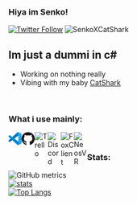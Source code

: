### Hiya im Senko!

[![Twitter Follow](https://img.shields.io/twitter/follow/SenkoPur?color=purple&label=Follow%20me%20%40SenkoPur&style=plastic)](https://twitter.com/intent/follow?original_referer=https%3A%2F%2Fgithub.com%2FItsSenko&screen_name=SenkoPur)
![SenkoXCatShark](https://i.imgur.com/UCfinC1.png)
## Im just a dummi in c#

- Working on nothing really
- Vibing with my baby [CatShark][Cat]
<br />

### What i use mainly:

<img align="left" alt="Visual Studio Code" width="26px" src="https://raw.githubusercontent.com/github/explore/80688e429a7d4ef2fca1e82350fe8e3517d3494d/topics/visual-studio-code/visual-studio-code.png" />
<img align="left" alt="GitHub" width="26px" src="https://raw.githubusercontent.com/github/explore/78df643247d429f6cc873026c0622819ad797942/topics/github/github.png" />
<img align="left" alt="Trello" width="26px" src="https://cdn.icon-icons.com/icons2/2429/PNG/512/trello_logo_icon_147221.png" />
<img align="left" alt="Discord" width="26px" src="https://i.imgur.com/HZPjIHi.png" />
<img align="left" alt="FoxClient" width="26px" src="https://i.imgur.com/GZdgywM.png" />
<img align="left" alt="NeosVR" width="26px" src="https://i.imgur.com/oB5Qv2I.png" />
<br />

### Stats:

![GitHub metrics](https://metrics.lecoq.io/ItsSenko)<br />
[![stats](https://github-readme-stats.vercel.app/api?username=ItsSenko&theme=dark&show_icons=true)](https://github.com/ItsSenko)</br>
[![Top Langs](https://github-readme-stats.vercel.app/api/top-langs/?username=ItsSenko&theme=dark&layout=compact)](https://github.com/ItsSenko)</br>

[Cat]: https://github.com/CatSharkShin  
